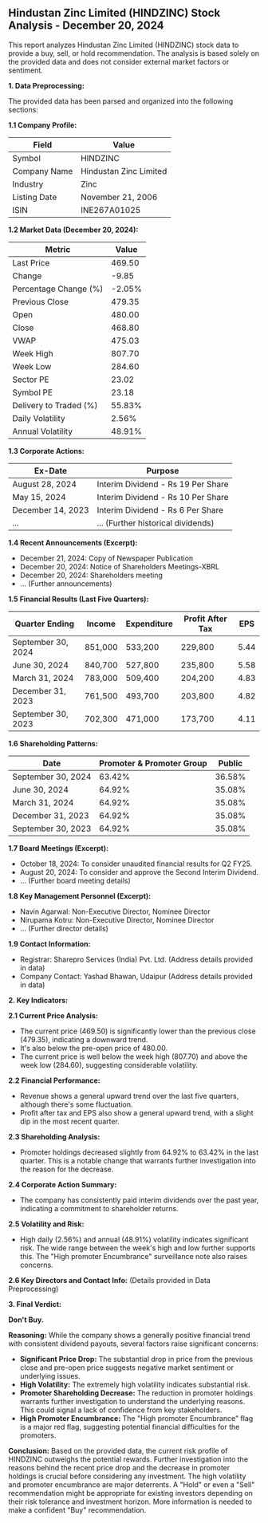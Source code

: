 ## Hindustan Zinc Limited (HINDZINC) Stock Analysis - December 20, 2024

This report analyzes Hindustan Zinc Limited (HINDZINC) stock data to provide a buy, sell, or hold recommendation.  The analysis is based solely on the provided data and does not consider external market factors or sentiment.

**1. Data Preprocessing:**

The provided data has been parsed and organized into the following sections:

**1.1 Company Profile:**

| Field             | Value                     |
|----------------------|--------------------------|
| Symbol              | HINDZINC                  |
| Company Name        | Hindustan Zinc Limited    |
| Industry            | Zinc                      |
| Listing Date        | November 21, 2006        |
| ISIN                | INE267A01025              |


**1.2 Market Data (December 20, 2024):**

| Metric                | Value      |
|------------------------|-------------|
| Last Price             | 469.50     |
| Change                 | -9.85      |
| Percentage Change (%)  | -2.05%     |
| Previous Close         | 479.35     |
| Open                   | 480.00     |
| Close                  | 468.80     |
| VWAP                  | 475.03     |
| Week High              | 807.70     |
| Week Low               | 284.60     |
| Sector PE             | 23.02      |
| Symbol PE              | 23.18      |
| Delivery to Traded (%) | 55.83%     |
| Daily Volatility       | 2.56%      |
| Annual Volatility      | 48.91%     |


**1.3 Corporate Actions:**

| Ex-Date      | Purpose                               |
|--------------|---------------------------------------|
| August 28, 2024 | Interim Dividend - Rs 19 Per Share    |
| May 15, 2024  | Interim Dividend - Rs 10 Per Share    |
| December 14, 2023 | Interim Dividend - Rs 6 Per Share     |
| ...           | ... (Further historical dividends)    |


**1.4 Recent Announcements (Excerpt):**

* December 21, 2024: Copy of Newspaper Publication
* December 20, 2024: Notice of Shareholders Meetings-XBRL
* December 20, 2024: Shareholders meeting
* ... (Further announcements)


**1.5 Financial Results (Last Five Quarters):**

| Quarter Ending     | Income     | Expenditure | Profit After Tax | EPS      |
|----------------------|------------|-------------|-------------------|----------|
| September 30, 2024 | 851,000    | 533,200     | 229,800           | 5.44     |
| June 30, 2024      | 840,700    | 527,800     | 235,800           | 5.58     |
| March 31, 2024     | 783,000    | 509,400     | 204,200           | 4.83     |
| December 31, 2023  | 761,500    | 493,700     | 203,800           | 4.82     |
| September 30, 2023 | 702,300    | 471,000     | 173,700           | 4.11     |


**1.6 Shareholding Patterns:**

| Date          | Promoter & Promoter Group | Public |
|---------------|--------------------------|--------|
| September 30, 2024 | 63.42%                     | 36.58% |
| June 30, 2024      | 64.92%                     | 35.08% |
| March 31, 2024     | 64.92%                     | 35.08% |
| December 31, 2023  | 64.92%                     | 35.08% |
| September 30, 2023 | 64.92%                     | 35.08% |

**1.7 Board Meetings (Excerpt):**

* October 18, 2024: To consider unaudited financial results for Q2 FY25.
* August 20, 2024: To consider and approve the Second Interim Dividend.
* ... (Further board meeting details)


**1.8 Key Management Personnel (Excerpt):**

* Navin Agarwal: Non-Executive Director, Nominee Director
* Nirupama Kotru: Non-Executive Director, Nominee Director
* ... (Further director details)


**1.9 Contact Information:**

* Registrar: Sharepro Services (India) Pvt. Ltd. (Address details provided in data)
* Company Contact: Yashad Bhawan, Udaipur (Address details provided in data)


**2. Key Indicators:**

**2.1 Current Price Analysis:**

* The current price (469.50) is significantly lower than the previous close (479.35), indicating a downward trend.
* It's also below the pre-open price of 480.00.
* The current price is well below the week high (807.70) and above the week low (284.60), suggesting considerable volatility.

**2.2 Financial Performance:**

* Revenue shows a general upward trend over the last five quarters, although there's some fluctuation.
* Profit after tax and EPS also show a general upward trend, with a slight dip in the most recent quarter.

**2.3 Shareholding Analysis:**

* Promoter holdings decreased slightly from 64.92% to 63.42% in the last quarter.  This is a notable change that warrants further investigation into the reason for the decrease.

**2.4 Corporate Action Summary:**

* The company has consistently paid interim dividends over the past year, indicating a commitment to shareholder returns.

**2.5 Volatility and Risk:**

* High daily (2.56%) and annual (48.91%) volatility indicates significant risk.  The wide range between the week's high and low further supports this.  The "High promoter Encumbrance" surveillance note also raises concerns.

**2.6 Key Directors and Contact Info:**  (Details provided in Data Preprocessing)


**3. Final Verdict:**

**Don't Buy.**

**Reasoning:** While the company shows a generally positive financial trend with consistent dividend payouts, several factors raise significant concerns:

* **Significant Price Drop:** The substantial drop in price from the previous close and pre-open price suggests negative market sentiment or underlying issues.
* **High Volatility:** The extremely high volatility indicates substantial risk.
* **Promoter Shareholding Decrease:** The reduction in promoter holdings warrants further investigation to understand the underlying reasons.  This could signal a lack of confidence from key stakeholders.
* **High Promoter Encumbrance:** The "High promoter Encumbrance" flag is a major red flag, suggesting potential financial difficulties for the promoters.

**Conclusion:** Based on the provided data, the current risk profile of HINDZINC outweighs the potential rewards.  Further investigation into the reasons behind the recent price drop and the decrease in promoter holdings is crucial before considering any investment.  The high volatility and promoter encumbrance are major deterrents.  A "Hold" or even a "Sell" recommendation might be appropriate for existing investors depending on their risk tolerance and investment horizon.  More information is needed to make a confident "Buy" recommendation.
